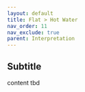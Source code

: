 ```yaml
---
layout: default
title: Flat > Hot Water
nav_order: 11
nav_exclude: true
parent: Interpretation
---
```


## Subtitle
content tbd